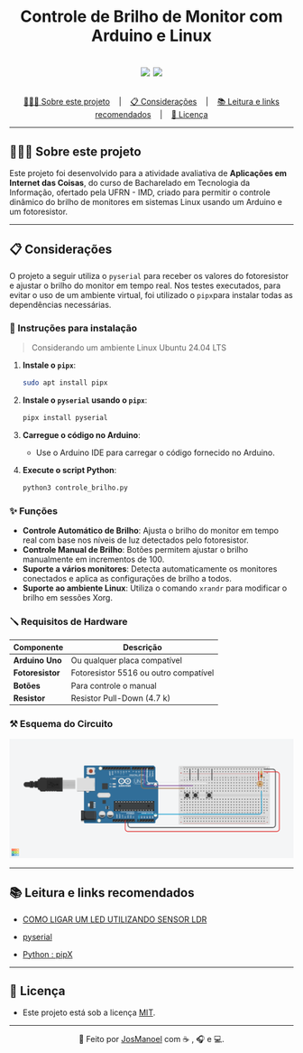 <h1 align = "center">
  Controle de Brilho de Monitor com Arduino e Linux
  
  <p align="center">
    <img src="https://img.shields.io/github/last-commit/JosManoel/auto-brightness-sensor">
    <img src="https://img.shields.io/github/license/JosManoel/auto-brightness-sensor">
  </p>
</h1>

<p align ="center">
<a href= "#sobre-este-projeto">👨🏻‍💻 Sobre este projeto</a> &nbsp;&nbsp;&nbsp;|&nbsp;&nbsp;&nbsp;
<a href="#consideracoes">📋 Considerações</a> &nbsp;&nbsp;&nbsp;|&nbsp;&nbsp;&nbsp;
<a href="#leitura">📚 Leitura e links recomendados</a> &nbsp;&nbsp;&nbsp;|&nbsp;&nbsp;&nbsp;
<a href="#licenca">📝 Licença</a>
</p>

---

<h2 id = "sobre-este-projeto">👨🏻‍💻 Sobre este projeto</h2>

Este projeto foi desenvolvido para a atividade avaliativa de **Aplicações em Internet das Coisas**, do curso de Bacharelado em Tecnologia da Informação, ofertado pela UFRN - IMD, criado para permitir o controle dinâmico do brilho de monitores em sistemas Linux usando um Arduino e um fotoresistor.

---

<h2 id="consideracoes">📋 Considerações</h2>

O projeto a seguir utiliza o `pyserial` para receber os valores do fotoresistor e ajustar o brilho do monitor em tempo real. Nos testes executados, para evitar o uso de um ambiente virtual, foi utilizado o `pipx`para instalar todas as dependências necessárias.

<h3> 📝 Instruções para instalação</h3>

> Considerando um ambiente Linux Ubuntu 24.04 LTS

1. **Instale o `pipx`**:
   ```bash
   sudo apt install pipx
   ```

2. **Instale o `pyserial` usando o `pipx`**:
   ```bash
   pipx install pyserial
   ```

3. **Carregue o código no Arduino**:
   - Use o Arduino IDE para carregar o código fornecido no Arduino.

4. **Execute o script Python**:
   ```bash
   python3 controle_brilho.py
   ```

<h3>✨ Funções </h3>

- **Controle Automático de Brilho**: Ajusta o brilho do monitor em tempo real com base nos níveis de luz detectados pelo fotoresistor.
- **Controle Manual de Brilho**: Botões permitem ajustar o brilho manualmente em incrementos de 100.
- **Suporte a vários monitores**: Detecta automaticamente os monitores conectados e aplica as configurações de brilho a todos.
- **Suporte ao ambiente Linux**: Utiliza o comando `xrandr` para modificar o brilho em sessões Xorg.


<h3>🪛 Requisitos de Hardware </h3>

| Componente       | Descrição                             |
|------------------|---------------------------------------|
| **Arduino Uno**  | Ou qualquer placa compatível          |
| **Fotoresistor** | Fotoresistor 5516 ou outro compatível |
| **Botões**       | Para controle o manual                |
| **Resistor**     | Resistor Pull-Down (4.7 k)            |


<h3> ⚒️ Esquema do Circuito </h3>

<img src="docs/images/image.png">

***

<h2 id="leitura">📚 Leitura e links recomendados</h2>

* [COMO LIGAR UM LED UTILIZANDO SENSOR LDR](https://eletronicaparatodos.com/como-ligar-um-led-utilizando-sensor-ldr-fotoresistor-com-arduino/)

* [pyserial](https://pypi.org/project/pyserial/)

* [Python : pipX](https://medium.com/@habbema/python-pipx-814429e2461a)


***

<h2 id="licenca">📝 Licença</h2>

- Este projeto está sob a licença [MIT](https://github.com/JosManoel/auto-brightness-sensor/blob/main/LICENSE).

***

<div align = "center">

  👋 Feito por [JosManoel](https://github.com/JosManoel) com ☕ , 🎧 e 💻.

</div> 
